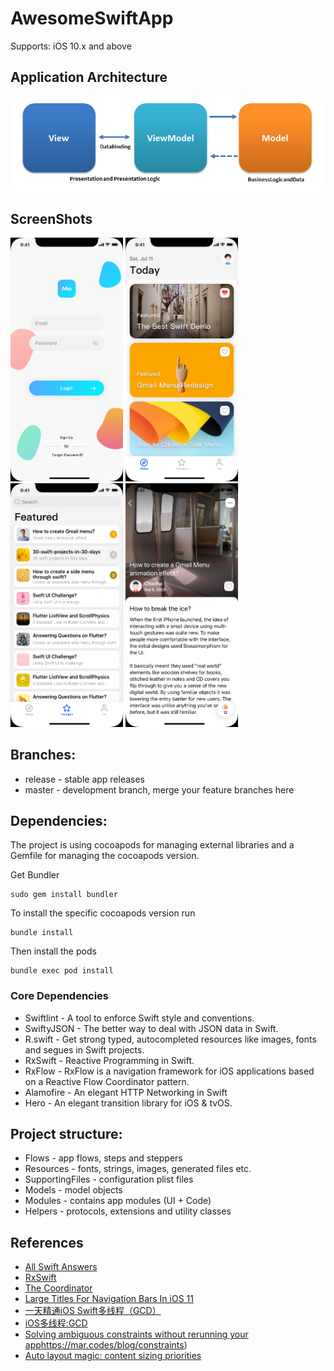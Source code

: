 # AwesomeSwiftApp

Supports: iOS 10.x and above

## Application Architecture

<img src="AwesomeSwiftApp/Resources/Images/MVVMPattern.png" alt="Home Screen">

## ScreenShots

<img src="AwesomeSwiftApp/Resources/Images/Login Screen.png" width="180px" alt="Login Screen">
<img src="AwesomeSwiftApp/Resources/Images/Home Screen.png" width="180px" alt="Home Screen">
<img src="AwesomeSwiftApp/Resources/Images/Featured Screen.png" width="180px" alt="Featured Screen">
<img src="AwesomeSwiftApp/Resources/Images/Demo Detail Screen.png" width="180px" alt="Demo Screen">

## Branches:

* release - stable app releases
* master - development branch, merge your feature branches here

## Dependencies:

The project is using cocoapods for managing external libraries and a Gemfile for managing the cocoapods version.

Get Bundler

```
sudo gem install bundler
```

To install the specific cocoapods version run

```
bundle install
```

Then install the pods

```
bundle exec pod install
```

### Core Dependencies

* Swiftlint - A tool to enforce Swift style and conventions.
* SwiftyJSON - The better way to deal with JSON data in Swift.
* R.swift - Get strong typed, autocompleted resources like images, fonts and segues in Swift projects.
* RxSwift - Reactive Programming in Swift.
* RxFlow - RxFlow is a navigation framework for iOS applications based on a Reactive Flow Coordinator pattern.
* Alamofire - An elegant HTTP Networking in Swift
* Hero - An elegant transition library for iOS & tvOS.

## Project structure:

* Flows - app flows, steps and steppers
* Resources - fonts, strings, images, generated files etc.
* SupportingFiles - configuration plist files
* Models - model objects
* Modules - contains app modules (UI + Code)
* Helpers - protocols, extensions and utility classes

## References

* [All Swift Answers](https://www.codegrepper.com/code-examples/swift)
* [RxSwift](https://github.com/ReactiveX/RxSwift)
* [The Coordinator](https://khanlou.com/2015/01/the-coordinator/)
* [Large Titles For Navigation Bars In iOS 11](https://chariotsolutions.com/blog/post/large-titles-ios-11/)
* [一天精通iOS Swift多线程（GCD）](https://juejin.im/post/6858126631760986126)
* [iOS多线程:GCD](https://juejin.im/post/6844903783110017031)
* [Solving ambiguous constraints without rerunning your app]()https://mar.codes/blog/constraints)
* [Auto layout magic: content sizing priorities](https://krakendev.io/blog/autolayout-magic-like-harry-potter-but-real)
